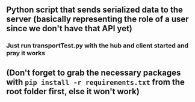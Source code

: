 ## Python script that sends serialized data to the server (basically representing the role of a user since we don't have that API yet)
### Just run transportTest.py with the hub and client started and pray it works
## (Don't forget to grab the necessary packages with `pip install -r requirements.txt` from the root folder first, else it won't work)